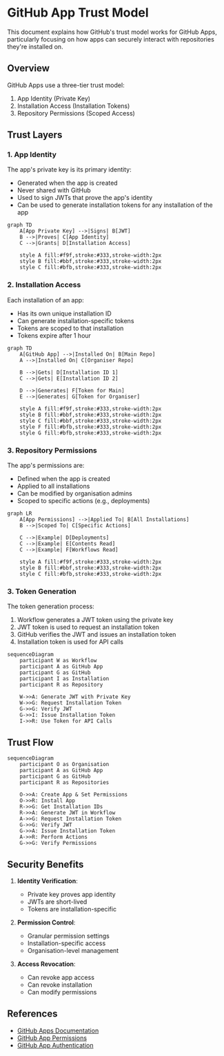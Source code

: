 # GitHub App Trust Model

This document explains how GitHub's trust model works for GitHub Apps, particularly focusing on how apps can securely interact with repositories they're installed on.

## Overview

GitHub Apps use a three-tier trust model:
1. App Identity (Private Key)
2. Installation Access (Installation Tokens)
3. Repository Permissions (Scoped Access)

## Trust Layers

### 1. App Identity

The app's private key is its primary identity:
- Generated when the app is created
- Never shared with GitHub
- Used to sign JWTs that prove the app's identity
- Can be used to generate installation tokens for any installation of the app

```mermaid
graph TD
    A[App Private Key] -->|Signs| B[JWT]
    B -->|Proves| C[App Identity]
    C -->|Grants| D[Installation Access]

    style A fill:#f9f,stroke:#333,stroke-width:2px
    style B fill:#bbf,stroke:#333,stroke-width:2px
    style C fill:#bfb,stroke:#333,stroke-width:2px
```

### 2. Installation Access

Each installation of an app:
- Has its own unique installation ID
- Can generate installation-specific tokens
- Tokens are scoped to that installation
- Tokens expire after 1 hour

```mermaid
graph TD
    A[GitHub App] -->|Installed On| B[Main Repo]
    A -->|Installed On| C[Organiser Repo]

    B -->|Gets| D[Installation ID 1]
    C -->|Gets| E[Installation ID 2]

    D -->|Generates| F[Token for Main]
    E -->|Generates| G[Token for Organiser]

    style A fill:#f9f,stroke:#333,stroke-width:2px
    style B fill:#bbf,stroke:#333,stroke-width:2px
    style C fill:#bbf,stroke:#333,stroke-width:2px
    style F fill:#bfb,stroke:#333,stroke-width:2px
    style G fill:#bfb,stroke:#333,stroke-width:2px
```

### 3. Repository Permissions

The app's permissions are:
- Defined when the app is created
- Applied to all installations
- Can be modified by organisation admins
- Scoped to specific actions (e.g., deployments)

```mermaid
graph LR
    A[App Permissions] -->|Applied To| B[All Installations]
    B -->|Scoped To| C[Specific Actions]

    C -->|Example| D[Deployments]
    C -->|Example| E[Contents Read]
    C -->|Example| F[Workflows Read]

    style A fill:#f9f,stroke:#333,stroke-width:2px
    style B fill:#bbf,stroke:#333,stroke-width:2px
    style C fill:#bfb,stroke:#333,stroke-width:2px
```

### 3. Token Generation

The token generation process:
1. Workflow generates a JWT token using the private key
2. JWT token is used to request an installation token
3. GitHub verifies the JWT and issues an installation token
4. Installation token is used for API calls

```mermaid
sequenceDiagram
    participant W as Workflow
    participant A as GitHub App
    participant G as GitHub
    participant I as Installation
    participant R as Repository

    W->>A: Generate JWT with Private Key
    W->>G: Request Installation Token
    G->>G: Verify JWT
    G->>I: Issue Installation Token
    I->>R: Use Token for API Calls
```

## Trust Flow

```mermaid
sequenceDiagram
    participant O as Organisation
    participant A as GitHub App
    participant G as GitHub
    participant R as Repositories

    O->>A: Create App & Set Permissions
    O->>R: Install App
    R->>G: Get Installation IDs
    R->>A: Generate JWT in Workflow
    A->>G: Request Installation Token
    G->>G: Verify JWT
    G->>A: Issue Installation Token
    A->>R: Perform Actions
    G->>G: Verify Permissions
```

## Security Benefits

1. **Identity Verification**:
   - Private key proves app identity
   - JWTs are short-lived
   - Tokens are installation-specific

2. **Permission Control**:
   - Granular permission settings
   - Installation-specific access
   - Organisation-level management

3. **Access Revocation**:
   - Can revoke app access
   - Can revoke installation
   - Can modify permissions

## References

- [GitHub Apps Documentation](https://docs.github.com/en/developers/apps)
- [GitHub App Permissions](https://docs.github.com/en/developers/apps/managing-permissions-and-access-for-github-apps)
- [GitHub App Authentication](https://docs.github.com/en/developers/apps/building-github-apps/authenticating-with-github-apps)
